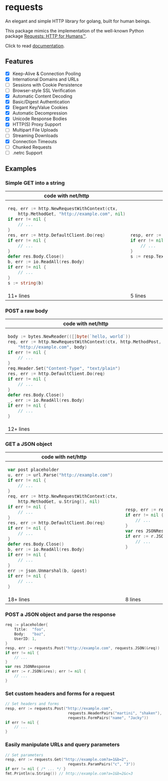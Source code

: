 # requests

An elegant and simple HTTP library for golang, built for human beings.

This package mimics the implementation of the well-known Python package [Requests: HTTP for Humans™](https://requests.readthedocs.io/).

Click to read [documentation](https://pkg.go.dev/github.com/Wenchy/requests@master).

## Features

- [x] Keep-Alive & Connection Pooling
- [x] International Domains and URLs
- [ ] Sessions with Cookie Persistence
- [ ] Browser-style SSL Verification
- [x] Automatic Content Decoding
- [x] Basic/Digest Authentication
- [x] Elegant Key/Value Cookies
- [x] Automatic Decompression
- [x] Unicode Response Bodies
- [x] HTTP(S) Proxy Support
- [ ] Multipart File Uploads
- [ ] Streaming Downloads
- [x] Connection Timeouts
- [ ] Chunked Requests
- [ ] .netrc Support

## Examples

### Simple GET into a string

<table>
<thead>
<tr>
<th><strong>code with net/http</strong></th>
<th><strong>code with requests</strong></th>
</tr>
</thead>
<tbody>
<tr>
<td>

```go
req, err := http.NewRequestWithContext(ctx, 
	http.MethodGet, "http://example.com", nil)
if err != nil {
	// ...
}
res, err := http.DefaultClient.Do(req)
if err != nil {
	// ...
}
defer res.Body.Close()
b, err := io.ReadAll(res.Body)
if err != nil {
	// ...
}
s := string(b)
```
</td>
<td>

```go
resp, err := requests.Get("http://example.com")
if err != nil {
    // ...
}
s := resp.Text()
```

</td>
</tr>
<tr><td>11+ lines</td><td>5 lines</td></tr>
</tbody>
</table>


### POST a raw body

<table>
<thead>
<tr>
<th><strong>code with net/http</strong></th>
<th><strong>code with requests</strong></th>
</tr>
</thead>
<tbody>
<tr>
<td>

```go
body := bytes.NewReader(([]byte(`hello, world`))
req, err := http.NewRequestWithContext(ctx, http.MethodPost, 
	"http://example.com", body)
if err != nil {
	// ...
}
req.Header.Set("Content-Type", "text/plain")
res, err := http.DefaultClient.Do(req)
if err != nil {
	// ...
}
defer res.Body.Close()
_, err := io.ReadAll(res.Body)
if err != nil {
	// ...
}
```

</td>
<td>

```go
resp, err := requests.Post("http://example.com",
                            requests.Data(`hello, world`))
if err != nil {
	// ...
}
```

</td>
</tr>
<tr><td>12+ lines</td><td>5 lines</td></tr></tbody></table>

### GET a JSON object

<table>
<thead>
<tr>
<th><strong>code with net/http</strong></th>
<th><strong>code with requests</strong></th>
</tr>
</thead>
<tbody>
<tr>
<td>

```go
var post placeholder
u, err := url.Parse("http://example.com")
if err != nil {
	// ...
}
req, err := http.NewRequestWithContext(ctx, 
	http.MethodGet, u.String(), nil)
if err != nil {
	// ...
}
res, err := http.DefaultClient.Do(req)
if err != nil {
	// ...
}
defer res.Body.Close()
b, err := io.ReadAll(res.Body)
if err != nil {
	// ...
}
err := json.Unmarshal(b, &post)
if err != nil {
	// ...
}
```
</td><td>

```go
resp, err := requests.Post("http://example.com")
if err != nil {
    // ...
}
var res JSONResponse
if err := r.JSON(&res); err != nil {
    // ...
}
```

</td>
</tr>
<tr><td>18+ lines</td><td>8 lines</td></tr></tbody></table>

### POST a JSON object and parse the response

```go
req := placeholder{
	Title:  "foo",
	Body:   "baz",
	UserID: 1,
}
resp, err := requests.Post("http://example.com", requests.JSON(&req))
if err != nil {
    // ...
}
var res JSONResponse
if err := r.JSON(&res); err != nil {
    // ...
}
```

### Set custom headers and forms for a request

```go
// Set headers and forms
resp, err := requests.Post("http://example.com", 
                            requests.HeaderPairs("martini", "shaken"),
                            requests.FormPairs("name", "Jacky"))
if err != nil {
    // ...
}
```

### Easily manipulate URLs and query parameters

```go
// Set parameters
resp, err := requests.Get("http://example.com?a=1&b=2", 
                            requests.ParamPairs("c", "3"))
if err != nil { /* ... */ }
fmt.Println(u.String()) // http://example.com?a=1&b=2&c=3
```
